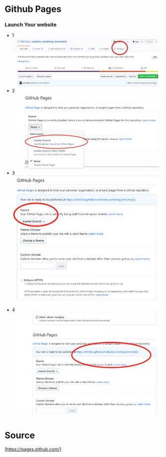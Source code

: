# Github Pages

### Launch Your website 
- 1
![0](1.png)
- 2
![0](0.1.png)
- 3
![0](2.png)
- 4
![0](3.png)

# Source 
[https://pages.github.com/]
